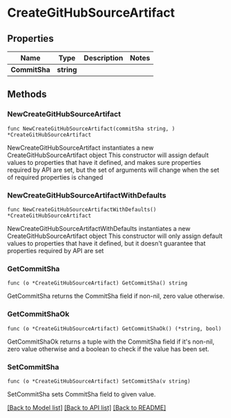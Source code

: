 # CreateGitHubSourceArtifact

## Properties

Name | Type | Description | Notes
------------ | ------------- | ------------- | -------------
**CommitSha** | **string** |  | 

## Methods

### NewCreateGitHubSourceArtifact

`func NewCreateGitHubSourceArtifact(commitSha string, ) *CreateGitHubSourceArtifact`

NewCreateGitHubSourceArtifact instantiates a new CreateGitHubSourceArtifact object
This constructor will assign default values to properties that have it defined,
and makes sure properties required by API are set, but the set of arguments
will change when the set of required properties is changed

### NewCreateGitHubSourceArtifactWithDefaults

`func NewCreateGitHubSourceArtifactWithDefaults() *CreateGitHubSourceArtifact`

NewCreateGitHubSourceArtifactWithDefaults instantiates a new CreateGitHubSourceArtifact object
This constructor will only assign default values to properties that have it defined,
but it doesn't guarantee that properties required by API are set

### GetCommitSha

`func (o *CreateGitHubSourceArtifact) GetCommitSha() string`

GetCommitSha returns the CommitSha field if non-nil, zero value otherwise.

### GetCommitShaOk

`func (o *CreateGitHubSourceArtifact) GetCommitShaOk() (*string, bool)`

GetCommitShaOk returns a tuple with the CommitSha field if it's non-nil, zero value otherwise
and a boolean to check if the value has been set.

### SetCommitSha

`func (o *CreateGitHubSourceArtifact) SetCommitSha(v string)`

SetCommitSha sets CommitSha field to given value.



[[Back to Model list]](../README.md#documentation-for-models) [[Back to API list]](../README.md#documentation-for-api-endpoints) [[Back to README]](../README.md)


